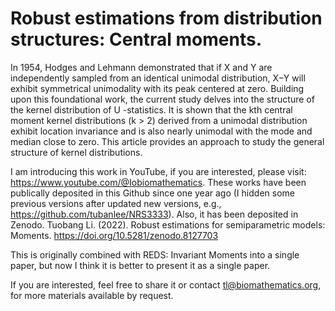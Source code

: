 # Robust estimations from distribution structures: Central moments.

In 1954, Hodges and Lehmann demonstrated that if X and Y are independently sampled from an identical unimodal distribution, X−Y will exhibit symmetrical unimodality with its peak centered at zero. Building upon this foundational work, the current study delves into the structure of the kernel distribution of U -statistics. It is shown that the kth central moment kernel distributions (k > 2) derived from a unimodal distribution exhibit location invariance and is also nearly unimodal with the mode and median close to zero. This article provides an approach to study the general structure of kernel distributions. 

I am introducing this work in YouTube, if you are interested, please visit: https://www.youtube.com/@Iobiomathematics. These works have been publically deposited in this Github since one year ago (I hidden some previous versions after updated new versions, e.g., https://github.com/tubanlee/NRS3333). Also, it has been deposited in Zenodo. Tuobang Li. (2022). Robust estimations for semiparametric models: Moments. https://doi.org/10.5281/zenodo.8127703

This is originally combined with REDS: Invariant Moments into a single paper, but now I think it is better to present it as a single paper.

If you are interested, feel free to share it or contact tl@biomathematics.org, for more materials available by request. 

